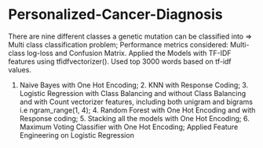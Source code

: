 # Personalized-Cancer-Diagnosis
There are nine different classes a genetic mutation can be classified into => Multi class classification problem; Performance metrics considered: Multi-class log-loss and Confusion Matrix.
Applied the Models with TF-IDF features using tfidfvectorizer().
Used top 3000 words based on tf-idf values.
1. Naive Bayes with One Hot Encoding; 2. KNN with Response Coding; 3. Logistic Regression with Class Balancing and without Class Balancing and with Count vectorizer features, including both unigram and bigrams i.e ngram_range(1, 4); 4. Random Forest with One Hot Encoding and with Response coding; 5. Stacking all the models with One Hot Encoding; 6. Maximum Voting Classifier with One Hot Encoding;
Applied Feature Engineering on Logistic Regression
